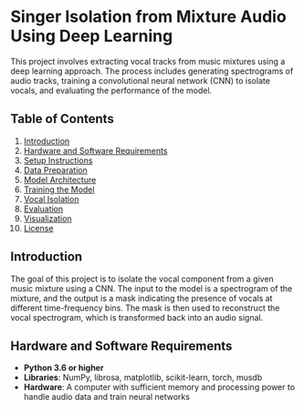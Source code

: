 # Singer Isolation from Mixture Audio Using Deep Learning

This project involves extracting vocal tracks from music mixtures using a deep learning approach. The process includes generating spectrograms of audio tracks, training a convolutional neural network (CNN) to isolate vocals, and evaluating the performance of the model.

## Table of Contents

1. [Introduction](#introduction)
2. [Hardware and Software Requirements](#hardware-and-software-requirements)
3. [Setup Instructions](#setup-instructions)
4. [Data Preparation](#data-preparation)
5. [Model Architecture](#model-architecture)
6. [Training the Model](#training-the-model)
7. [Vocal Isolation](#vocal-isolation)
8. [Evaluation](#evaluation)
9. [Visualization](#visualization)
10. [License](#license)

## Introduction

The goal of this project is to isolate the vocal component from a given music mixture using a CNN. The input to the model is a spectrogram of the mixture, and the output is a mask indicating the presence of vocals at different time-frequency bins. The mask is then used to reconstruct the vocal spectrogram, which is transformed back into an audio signal.

## Hardware and Software Requirements

- **Python 3.6 or higher**
- **Libraries**: NumPy, librosa, matplotlib, scikit-learn, torch, musdb
- **Hardware**: A computer with sufficient memory and processing power to handle audio data and train neural networks

